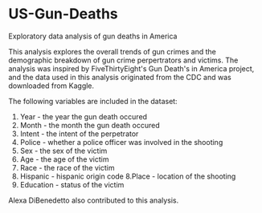 # US-Gun-Deaths
Exploratory data analysis of gun deaths in America

This analysis explores the overall trends of gun crimes and the demographic breakdown of gun crime perpertrators and victims.
The analysis was inspired by FiveThirtyEight's Gun Death's in America project, and the data used in this analysis originated from the CDC 
and was downloaded from Kaggle.

The following variables are included in the dataset:
1. Year - the year the gun death occured
2. Month - the month the gun death occured
3. Intent - the intent of the perpetrator
3. Police - whether a police officer was involved in the shooting
4. Sex - the sex of the victim
5. Age - the age of the victim
6. Race - the race of the victim
7. Hispanic - hispanic origin code
8.Place - location of the shooting
9. Education - status of the victim

Alexa DiBenedetto also contributed to this analysis. 
